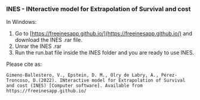 ### INES - INteractive model for Extrapolation of Survival and cost

In Windows: 
1. Go to [https://freeinesapp.github.io/](https://freeinesapp.github.io/) and download the INES .rar file.
2. Unrar the INES .rar
3. Run the run.bat file inside the INES folder and you are ready to use INES. 

Please cite as: 
```
Gimeno-Ballestero, V., Epstein, D. M., Olry de Labry, A., Pérez-Troncoso, D.(2022). INteractive model for Extrapolation of Survival and cost (INES) [Computer software]. Available from https://freeinesapp.github.io/
```
